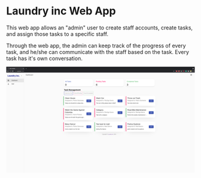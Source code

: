 # Laundry inc Web App

This web app allows an "admin" user to create staff accounts, create tasks, and assign those tasks to a specific staff.

Through the web app, the admin can keep track of the progress of every task, and he/she can communicate with the staff based on the task. Every task has it's own conversation.

![Home](assets/home.png "Optional Title")
